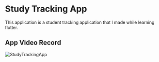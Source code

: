 # Study Tracking App

This application is a student tracking application that I made while learning flutter.

## App Video Record

![StudyTrackingApp](https://user-images.githubusercontent.com/34453494/88376068-666def00-cda5-11ea-8771-a0e38198f692.gif)
